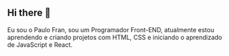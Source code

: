 ## Hi there 👋

Eu sou o Paulo Fran, sou um Programador Front-END, atualmente estou aprendendo e criando projetos com HTML, CSS e iniciando o aprendizado de JavaScript e React.
